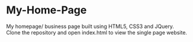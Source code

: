 # My-Home-Page
My homepage/ business page built using HTML5, CSS3 and JQuery. <br>
Clone the repository and open index.html to view the single page website.

